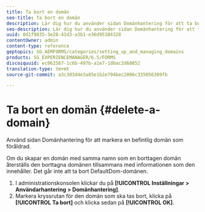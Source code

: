 ```yaml
---
title: Ta bort en domän
seo-title: Ta bort en domän
description: Lär dig hur du använder sidan Domänhantering för att ta bort en domän eller för att markera en befintlig domän som föråldrad.
seo-description: Lär dig hur du använder sidan Domänhantering för att ta bort en domän eller för att markera en befintlig domän som föråldrad.
uuid: 0d1f9835-3e28-41d3-a3b1-e36d95384328
contentOwner: admin
content-type: reference
geptopics: SG_AEMFORMS/categories/setting_up_and_managing_domains
products: SG_EXPERIENCEMANAGER/6.5/FORMS
discoiquuid: ec062567-1c6b-497b-a1e7-1dbac2d60852
translation-type: tm+mt
source-git-commit: a3c303d4e3a85e1b2e794bec2006c335056309fb

---
```



# Ta bort en domän {#delete-a-domain}

Använd sidan Domänhantering för att markera en befintlig domän som föråldrad.

Om du skapar en domän med samma namn som en borttagen domän återställs den borttagna domänen tillsammans med informationen som den innehåller. Det går inte att ta bort DefaultDom-domänen.

1. I administrationskonsolen klickar du på **[!UICONTROL Inställningar > Användarhantering > Domänhantering]**.
1. Markera kryssrutan för den domän som ska tas bort, klicka på **[!UICONTROL Ta bort]** och klicka sedan på **[!UICONTROL OK]**.

